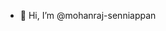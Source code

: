 - 👋 Hi, I’m @mohanraj-senniappan

<!---
mohanraj-senniappan/mohanraj-senniappan is a ✨ special ✨ repository because its `README.md` (this file) appears on your GitHub profile.
You can click the Preview link to take a look at your changes.
--->
